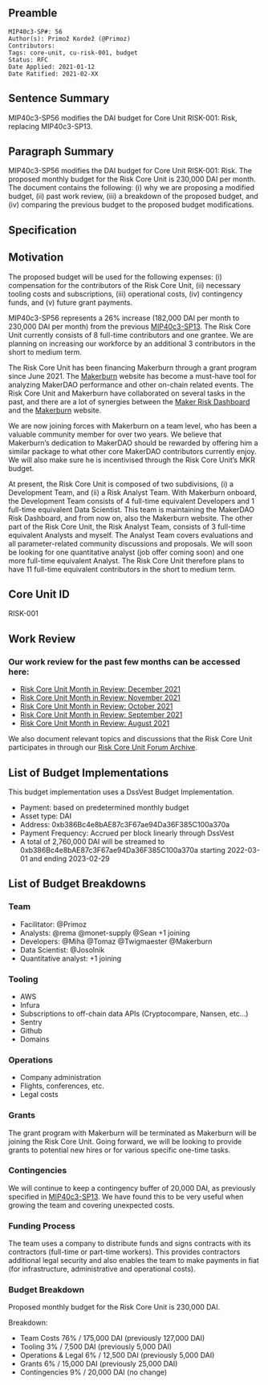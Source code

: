 ## Preamble

```
MIP40c3-SP#: 56
Author(s): Primož Kordež (@Primoz)
Contributors:
Tags: core-unit, cu-risk-001, budget
Status: RFC
Date Applied: 2021-01-12
Date Ratified: 2021-02-XX
```

## Sentence Summary

MIP40c3-SP56 modifies the DAI budget for Core Unit RISK-001: Risk, replacing MIP40c3-SP13.

## Paragraph Summary

MIP40c3-SP56 modifies the DAI budget for Core Unit RISK-001: Risk. The proposed monthly budget for the Risk Core Unit is 230,000 DAI per month. The document contains the following: (i) why we are proposing a modified budget, (ii) past work review, (iii) a breakdown of the proposed budget, and (iv) comparing the previous budget to the proposed budget modifications.

## Specification

## Motivation

The proposed budget will be used for the following expenses: (i) compensation for the contributors of the Risk Core Unit, (ii) necessary tooling costs and subscriptions, (iii) operational costs, (iv) contingency funds, and (v) future grant payments.

MIP40c3-SP56 represents a 26% increase (182,000 DAI per month to 230,000 DAI per month) from the previous [MIP40c3-SP13](https://github.com/makerdao/mips/blob/master/MIP40/MIP40c3-Subproposals/MIP40c3-SP13.md). The Risk Core Unit currently consists of 8 full-time contributors and one grantee. We are planning on increasing our workforce by an additional 3 contributors in the short to medium term.

The Risk Core Unit has been financing Makerburn through a grant program since June 2021. The [Makerburn](https://makerburn.com/#/) website has become a must-have tool for analyzing MakerDAO performance and other on-chain related events. The Risk Core Unit and Makerburn have collaborated on several tasks in the past, and there are a lot of synergies between the [Maker Risk Dashboard](https://maker.blockanalitica.com/) and the [Makerburn](https://makerburn.com/#/) website.

We are now joining forces with Makerburn on a team level, who has been a valuable community member for over two years. We believe that Makerburn’s dedication to MakerDAO should be rewarded by offering him a similar package to what other core MakerDAO contributors currently enjoy. We will also make sure he is incentivised through the Risk Core Unit’s MKR budget.

At present, the Risk Core Unit is composed of two subdivisions, (i) a Development Team, and (ii) a Risk Analyst Team. With Makerburn onboard, the Development Team consists of 4 full-time equivalent Developers and 1 full-time equivalent Data Scientist. This team is maintaining the MakerDAO Risk Dashboard, and from now on, also the Makerburn website. The other part of the Risk Core Unit, the Risk Analyst Team, consists of 3 full-time equivalent Analysts and myself. The Analyst Team covers evaluations and all parameter-related community discussions and proposals. We will soon be looking for one quantitative analyst (job offer coming soon) and one more full-time equivalent Analyst. The Risk Core Unit therefore plans to have 11 full-time equivalent contributors in the short to medium term.

## Core Unit ID

RISK-001

## Work Review

### Our work review for the past few months can be accessed here:

* [Risk Core Unit Month in Review: December 2021](https://forum.makerdao.com/t/risk-core-unit-month-in-review-december-2021/12436)
* [Risk Core Unit Month in Review: November 2021](https://forum.makerdao.com/t/risk-core-unit-month-in-review-november-2021/11914)
* [Risk Core Unit Month in Review: October 2021](https://forum.makerdao.com/t/risk-core-unit-month-in-review-october-2021/11352)
* [Risk Core Unit Month in Review: September 2021](https://forum.makerdao.com/t/risk-core-unit-month-in-review-september-2021/10659)
* [Risk Core Unit Month in Review: August 2021](https://forum.makerdao.com/t/risk-core-unit-month-in-review-august-2021/10106)

We also document relevant topics and discussions that the Risk Core Unit participates in through our [Risk Core Unit Forum Archive](https://maker.blockanalitica.com/forum-archive/).

## List of Budget Implementations

This budget implementation uses a DssVest Budget Implementation.

* Payment: based on predetermined monthly budget
* Asset type: DAI
* Address: 0xb386Bc4e8bAE87c3F67ae94Da36F385C100a370a
* Payment Frequency: Accrued per block linearly through DssVest
* A total of 2,760,000 DAI will be streamed to 0xb386Bc4e8bAE87c3F67ae94Da36F385C100a370a starting 2022-03-01 and ending 2023-02-29

## List of Budget Breakdowns

### Team

* Facilitator: @Primoz
* Analysts: @rema @monet-supply @Sean +1 joining
* Developers: @Miha @Tomaz @Twigmaester @Makerburn
* Data Scientist: @Josolnik
* Quantitative analyst: +1 joining

### Tooling

* AWS
* Infura
* Subscriptions to off-chain data APIs (Cryptocompare, Nansen, etc…)
* Sentry
* Github
* Domains

### Operations

* Company administration
* Flights, conferences, etc.
* Legal costs

### Grants

The grant program with Makerburn will be terminated as Makerburn will be joining the Risk Core Unit. Going forward, we will be looking to provide grants to potential new hires or for various specific one-time tasks.

### Contingencies

We will continue to keep a contingency buffer of 20,000 DAI, as previously specified in [MIP40c3-SP13](https://forum.makerdao.com/t/mip40c3-sp13-modify-core-unit-budget-risk-001/8034). We have found this to be very useful when growing the team and covering unexpected costs.

### Funding Process

The team uses a company to distribute funds and signs contracts with its contractors (full-time or part-time workers). This provides contractors additional legal security and also enables the team to make payments in fiat (for infrastructure, administrative and operational costs).

### Budget Breakdown

Proposed monthly budget for the Risk Core Unit is 230,000 DAI.

Breakdown:

* Team Costs 76% / 175,000 DAI (previously 127,000 DAI)
* Tooling 3% / 7,500 DAI (previously 5,000 DAI)
* Operations & Legal 6% / 12,500 DAI (previously 5,000 DAI)
* Grants 6% / 15,000 DAI (previously 25,000 DAI)
* Contingencies 9% / 20,000 DAI (no change)